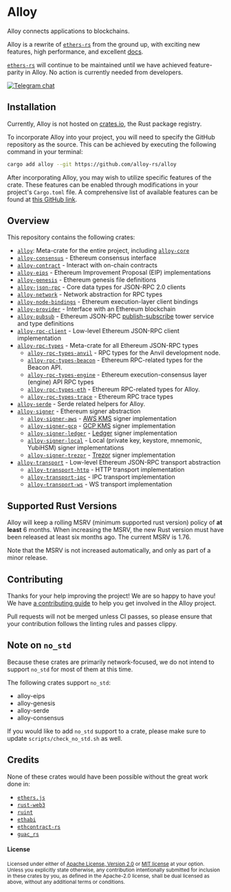# Alloy

Alloy connects applications to blockchains.

Alloy is a rewrite of [`ethers-rs`] from the ground up, with exciting new
features, high performance, and excellent [docs](https://alloy-rs.github.io/alloy/).

[`ethers-rs`] will continue to be maintained until we have achieved
feature-parity in Alloy. No action is currently needed from developers.

[![Telegram chat][telegram-badge]][telegram-url]

[`ethers-rs`]: https://github.com/gakonst/ethers-rs
[telegram-badge]: https://img.shields.io/endpoint?color=neon&style=for-the-badge&url=https%3A%2F%2Ftg.sumanjay.workers.dev%2Fethers_rs
[telegram-url]: https://t.me/ethers_rs

## Installation

Currently, Alloy is not hosted on [crates.io](https://crates.io), the Rust package registry.

To incorporate Alloy into your project, you will need to specify the GitHub repository as the source. This can be achieved by executing the following command in your terminal:

```sh
cargo add alloy --git https://github.com/alloy-rs/alloy
```

After incorporating Alloy, you may wish to utilize specific features of the crate. These features can be enabled through modifications in your project's `Cargo.toml` file. A comprehensive list of available features can be found at [this GitHub link](https://github.com/alloy-rs/alloy/blob/35cbf35164f31d2de1b84b2a8a9986e5b9b1560f/crates/alloy/Cargo.toml#L89). 

## Overview

This repository contains the following crates:

- [`alloy`]: Meta-crate for the entire project, including [`alloy-core`]
- [`alloy-consensus`] - Ethereum consensus interface
- [`alloy-contract`] - Interact with on-chain contracts
- [`alloy-eips`] - Ethereum Improvement Proposal (EIP) implementations
- [`alloy-genesis`] - Ethereum genesis file definitions
- [`alloy-json-rpc`] - Core data types for JSON-RPC 2.0 clients
- [`alloy-network`] - Network abstraction for RPC types
- [`alloy-node-bindings`] - Ethereum execution-layer client bindings
- [`alloy-provider`] - Interface with an Ethereum blockchain
- [`alloy-pubsub`] - Ethereum JSON-RPC [publish-subscribe] tower service and type definitions
- [`alloy-rpc-client`] - Low-level Ethereum JSON-RPC client implementation
- [`alloy-rpc-types`] - Meta-crate for all Ethereum JSON-RPC types
  - [`alloy-rpc-types-anvil`] - RPC types for the Anvil development node.
  - [`alloy-rpc-types-beacon`] - Ethereum RPC-related types for the Beacon API.
  - [`alloy-rpc-types-engine`] - Ethereum execution-consensus layer (engine) API RPC types
  - [`alloy-rpc-types-eth`] - Ethereum RPC-related types for Alloy.
  - [`alloy-rpc-types-trace`] - Ethereum RPC trace types
- [`alloy-serde`] - Serde related helpers for Alloy.
- [`alloy-signer`] - Ethereum signer abstraction
  - [`alloy-signer-aws`] - [AWS KMS] signer implementation
  - [`alloy-signer-gcp`] - [GCP KMS] signer implementation
  - [`alloy-signer-ledger`] - [Ledger] signer implementation
  - [`alloy-signer-local`] - Local (private key, keystore, mnemonic, YubiHSM) signer implementations
  - [`alloy-signer-trezor`] - [Trezor] signer implementation
- [`alloy-transport`] - Low-level Ethereum JSON-RPC transport abstraction
  - [`alloy-transport-http`] - HTTP transport implementation
  - [`alloy-transport-ipc`] - IPC transport implementation
  - [`alloy-transport-ws`] - WS transport implementation

[`alloy`]: https://github.com/alloy-rs/alloy/tree/main/crates/alloy
[`alloy-core`]: https://docs.rs/alloy-core
[`alloy-consensus`]: https://github.com/alloy-rs/alloy/tree/main/crates/consensus
[`alloy-contract`]: https://github.com/alloy-rs/alloy/tree/main/crates/contract
[`alloy-eips`]: https://github.com/alloy-rs/alloy/tree/main/crates/eips
[`alloy-genesis`]: https://github.com/alloy-rs/alloy/tree/main/crates/genesis
[`alloy-json-rpc`]: https://github.com/alloy-rs/alloy/tree/main/crates/json-rpc
[`alloy-network`]: https://github.com/alloy-rs/alloy/tree/main/crates/network
[`alloy-node-bindings`]: https://github.com/alloy-rs/alloy/tree/main/crates/node-bindings
[`alloy-provider`]: https://github.com/alloy-rs/alloy/tree/main/crates/provider
[`alloy-pubsub`]: https://github.com/alloy-rs/alloy/tree/main/crates/pubsub
[`alloy-rpc-client`]: https://github.com/alloy-rs/alloy/tree/main/crates/rpc-client
[`alloy-rpc-types`]: https://github.com/alloy-rs/alloy/tree/main/crates/rpc-types
[`alloy-rpc-types-anvil`]: https://github.com/alloy-rs/alloy/tree/main/crates/rpc-types-anvil
[`alloy-rpc-types-beacon`]: https://github.com/alloy-rs/alloy/tree/main/crates/rpc-types-beacon
[`alloy-rpc-types-engine`]: https://github.com/alloy-rs/alloy/tree/main/crates/rpc-types-engine
[`alloy-rpc-types-eth`]: https://github.com/alloy-rs/alloy/tree/main/crates/rpc-types-eth
[`alloy-rpc-types-trace`]: https://github.com/alloy-rs/alloy/tree/main/crates/rpc-types-trace
[`alloy-serde`]: https://github.com/alloy-rs/alloy/tree/main/crates/serde
[`alloy-signer`]: https://github.com/alloy-rs/alloy/tree/main/crates/signer
[`alloy-signer-aws`]: https://github.com/alloy-rs/alloy/tree/main/crates/signer-aws
[`alloy-signer-gcp`]: https://github.com/alloy-rs/alloy/tree/main/crates/signer-gcp
[`alloy-signer-ledger`]: https://github.com/alloy-rs/alloy/tree/main/crates/signer-ledger
[`alloy-signer-local`]: https://github.com/alloy-rs/alloy/tree/main/crates/signer-local
[`alloy-signer-trezor`]: https://github.com/alloy-rs/alloy/tree/main/crates/signer-trezor
[`alloy-transport`]: https://github.com/alloy-rs/alloy/tree/main/crates/transport
[`alloy-transport-http`]: https://github.com/alloy-rs/alloy/tree/main/crates/transport-http
[`alloy-transport-ipc`]: https://github.com/alloy-rs/alloy/tree/main/crates/transport-ipc
[`alloy-transport-ws`]: https://github.com/alloy-rs/alloy/tree/main/crates/transport-ws

[publish-subscribe]: https://en.wikipedia.org/wiki/Publish%E2%80%93subscribe_pattern
[AWS KMS]: https://aws.amazon.com/kms
[GCP KMS]: https://cloud.google.com/kms
[Ledger]: https://www.ledger.com
[Trezor]: https://trezor.io

## Supported Rust Versions

<!--
When updating this, also update:
- .clippy.toml
- Cargo.toml
- .github/workflows/ci.yml
-->

Alloy will keep a rolling MSRV (minimum supported rust version) policy of **at
least** 6 months. When increasing the MSRV, the new Rust version must have been
released at least six months ago. The current MSRV is 1.76.

Note that the MSRV is not increased automatically, and only as part of a minor
release.

## Contributing

Thanks for your help improving the project! We are so happy to have you! We have
[a contributing guide](./CONTRIBUTING.md) to help you get involved in the
Alloy project.

Pull requests will not be merged unless CI passes, so please ensure that your
contribution follows the linting rules and passes clippy.

## Note on `no_std`

Because these crates are primarily network-focused, we do not intend to support
`no_std` for most of them at this time.

The following crates support `no_std`:

- alloy-eips
- alloy-genesis
- alloy-serde
- alloy-consensus

If you would like to add `no_std` support to a crate, please make sure to update
`scripts/check_no_std.sh` as well.

## Credits

None of these crates would have been possible without the great work done in:

- [`ethers.js`](https://github.com/ethers-io/ethers.js/)
- [`rust-web3`](https://github.com/tomusdrw/rust-web3/)
- [`ruint`](https://github.com/recmo/uint)
- [`ethabi`](https://github.com/rust-ethereum/ethabi)
- [`ethcontract-rs`](https://github.com/gnosis/ethcontract-rs/)
- [`guac_rs`](https://github.com/althea-net/guac_rs/)

#### License

<sup>
Licensed under either of <a href="LICENSE-APACHE">Apache License, Version
2.0</a> or <a href="LICENSE-MIT">MIT license</a> at your option.
</sup>

<br>

<sub>
Unless you explicitly state otherwise, any contribution intentionally submitted
for inclusion in these crates by you, as defined in the Apache-2.0 license,
shall be dual licensed as above, without any additional terms or conditions.
</sub>

